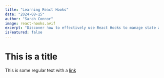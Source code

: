 ```yaml
---
title: "Learning React Hooks"
date: "2024-08-15"
author: "Sarah Connor"
image: react-hooks.avif
excerpt: "Discover how to effectively use React Hooks to manage state and side effects in your React components."
isFeatured: false
---
```


# This is a title

This is some regular text with a [link](https://google.com)
